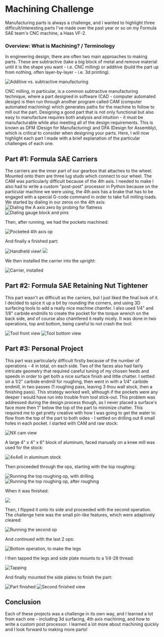 # Machining Challenge

Manufacturing parts is always a challenge, and I wanted to highlight three difficult/interesting parts I've made over the past year or so on my Formula SAE team's CNC machine, a Haas VF-2.

### Overview: What is Machining? / Terminology

In engineering design, there are often two main approaches to making parts. These are subtractive (take a big block of metal and remove material until it is the shape you want - i.e. CNC milling) or additive (build the part up from nothing, often layer-by-layer - i.e. 3d printing).

![Additive vs. subtractive manufacturing](manuf.jpg)

CNC milling, in particular, is a common subtractive manufacturing technique, where a part designed in software (CAD - computer automated design) is then run through another program called CAM (computer automated machining) which generates paths for the machine to follow to mill out the part. Designing a good part that is not only functional but also easy to manufacture requires both analysis and intuition - it must be manufacturable while also meeting all of the design requirements.
This is known as DFM (Design for Manufacturing) and DFA (Design for Assembly), which is critical to consider when designing your parts.
Here, I will now highlight each part I made with a brief explanation of the particular challenges of each one.

## Part #1: Formula SAE Carriers

The carriers are the inner part of our gearbox that attaches to the wheel. Mounted onto them are three lug studs which connect to our wheel.
The CAM was particularly difficult because of the 4th axis. I needed to make
I also had to write a custom "post-post" processor in Python because on the particular machine we were using, the 4th axis has a brake that has to be engaged with a special G-code command in order to take full milling loads.
We started by dialing in our zeros on the 4th axis:
![Dialing the A axis zero by probing for flatness](carrier_dialing.jpg)
![Dialing gauge block and pins](carrier_dialing2.jpg)

Then, after running, we had the pockets machined:

![Pocketed 4th axis op](carrier_postmachine.jpg)

And finally a finished part:

![Handheld view!](carrier_after.jpg)
![](carrier_after2.jpg)

We then installed the carrier into the upright:

![Carrier, installed](carrier_installed.jpg)

## Part #2: Formula SAE Retaining Nut Tightener

This part wasn't as difficult as the carriers, but I just liked the final look of it. I decided to spice it up a bit by rounding the corners, and using 3D surfacing tools to add a really nice machine chamfer. I also used 1/4" and 1/8" carbide endmills to create the pocket for the torque wrench on the back side, and of course also chamfered it really nicely.
It was done in two operations, top and bottom, being careful to not crash the tool:

![Tool front view](tool_front.jpg)
![Tool bottom view](tool_behind.jpg)

## Part #3: Personal Project

This part was particularly difficult firstly because of the number of operations - 4 in total, on each side.
Two of the faces also had fairly intricate geometry that required careful tuning of my chosen feeds and speeds in order to get both a nice surface finish and little chatter. I settled on a 1/2" carbide endmill for roughing, then went in with a 1/4" carbide endmill, in two passes (1 roughing pass, leaving 3 thou wall stock, then a finishing pass). This strategy worked well, although if the pockets were any deeper I would have run into trouble from tool stick-out. This problem was addressed during the design process though, as I never placed a surface's face more then 1" below the top of the part to minimize chatter. This required me to get pretty creative with how I was going to get the water to flow from the top of the part to both sides - I settled on drilling out 6 small holes in each pocket.
I started with CAM and raw stock:

![NX cam view](personal_cam.jpg)

A large 4" x 4" x 6" block of aluminum, faced manually on a knee mill was used for the stock:

![4x4x6 in aluminum stock](personal_stock.jpg)

Then proceeded through the ops, starting with the top roughing:

![Running the top roughing op, with drilling](personal_op1.jpg)
![Running the top roughing op, after roughing](personal_op1_roughed.jpg)

When it was finished:

![](personal_op1_done.jpg)

Then, I flipped it onto its side and proceeded with the second operation. The challenge here was the small pin-like features, which were adaptively cleared:

![Running the second op](personal_op2.jpg)

And continued with the last 2 ops:

![Bottom operation, to make the legs](personal_op4.jpg)

I then tapped the legs and side plate mounts to a 1/4-28 thread:

![Tapping](personal_tap.jpg)

And finally mounted the side plates to finish the part:

![Part finished](personal_done.jpg)
![Second finished view](personal_done2.jpg)

## Conclusion

Each of these projects was a challenge in its own way, and I learned a lot from each one - including 3d surfacing, 4th axis machining, and how to write a custom post processor. I learned a lot more about machining quickly and I look forward to making more parts!
